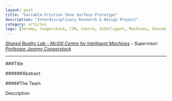 ```yaml
---
layout: post
title: "Variable-Friction Shoe Surface Prototype"
description: "Interdisciplinary Research & Design Project"
category: articles
tags: [Jeremy, Cooperstock, CIM, Centre, Intelligent, Machines, Shared, Reality, variable-friction, variable, friction, shoe, surface, engineering, design, personal, Michael, Elliot, King, McGill, University]
---
```


*[Shared Reality Lab - McGill Centre for Intelligent Machines](http://www.cim.mcgill.ca/sre/) - Supervisor: [Professor Jeremy Cooperstock](http://www.cim.mcgill.ca/~jer/)*

****

###Title

######Abstract

#####The Team

Description
